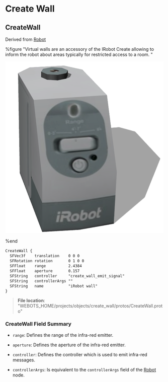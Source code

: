 # Create Wall

## CreateWall

Derived from [Robot](../reference/robot.md)

%figure "Virtual walls are an accessory of the IRobot Create allowing to inform the robot about areas typically for restricted access to a room.
"

![CreateWall](images/objects/create_wall/CreateWall/model.png)

%end

```
CreateWall {
  SFVec3f    translation    0 0 0
  SFRotation rotation       0 1 0 0
  SFFloat    range          2.4384                     
  SFFloat    aperture       0.157                      
  SFString   controller     "create_wall_emit_signal"  
  SFString   controllerArgs ""                         
  SFString   name           "iRobot wall"
}
```

> **File location**: "WEBOTS\_HOME/projects/objects/create_wall/protos/CreateWall.proto"

### CreateWall Field Summary

- `range`: Defines the range of the infra-red emitter.

- `aperture`: Defines the aperture of the infra-red emitter.

- `controller`: Defines the controller which is used to emit infra-red messages.

- `controllerArgs`: Is equivalent to the `controllerArgs` field of the [Robot](../reference/robot.md) node.

